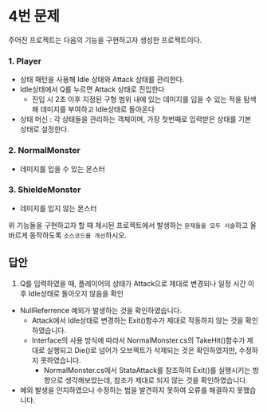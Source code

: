 # 4번 문제

주어진 프로젝트는 다음의 기능을 구현하고자 생성한 프로젝트이다.

### 1. Player
- 상태 패턴을 사용해 Idle 상태와 Attack 상태를 관리한다.
- Idle상태에서 Q를 누르면 Attack 상태로 진입한다
  - 진입 시 2초 이후 지정된 구형 범위 내에 있는 데미지를 입을 수 있는 적을 탐색해 데미지를 부여하고 Idle상태로 돌아온다
- 상태 머신 : 각 상태들을 관리하는 객체이며, 가장 첫번째로 입력받은 상태를 기본 상태로 설정한다.

### 2. NormalMonster
- 데미지를 입을 수 있는 몬스터

### 3. ShieldeMonster
- 데미지를 입지 않는 몬스터

위 기능들을 구현하고자 할 때
제시된 프로젝트에서 발생하는 `문제들을 모두 서술`하고 올바르게 동작하도록 `소스코드를 개선`하시오.

## 답안
1. Q를 입력하였을 때, 플레이어의 상태가 Attack으로 제대로 변경되나 일정 시간 이후 Idle상태로 돌아오지 않음을 확인
- NullReferrence 예외가 발생하는 것을 확인하였습니다.
  + Attack에서 Idle상태로 변경하는 Exit()함수가 제대로 작동하지 않는 것을 확인하였습니다.
  + Interface의 사용 방식에 따라서 NormalMonster.cs의 TakeHit()함수가 제대로 실행되고 Die()로 넘어가 오브젝트가 삭제되는 것은 확인하였지만, 수정하지 못하였습니다.
    * NormalMonster.cs에서 StataAttack를 참조하여 Exit()를 실행시키는 방향으로 생각해보았는데, 참조가 제대로 되지 않는 것을 확인하였습니다.
- 예외 발생을 인지하였으나 수정하는 법을 발견하지 못하여 오류를 해결하지 못했습니다.
